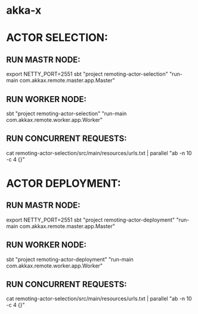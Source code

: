 akka-x
======

ACTOR SELECTION:
===============

RUN MASTR NODE:
--------------

export NETTY_PORT=2551
sbt "project remoting-actor-selection" "run-main com.akkax.remote.master.app.Master"


RUN WORKER NODE:
---------------

sbt "project remoting-actor-selection" "run-main com.akkax.remote.worker.app.Worker"


RUN CONCURRENT REQUESTS:
-----------------------

cat remoting-actor-selection/src/main/resources/urls.txt | parallel "ab -n 10 -c 4 {}"


ACTOR DEPLOYMENT:
================

RUN MASTR NODE:
--------------

export NETTY_PORT=2551
sbt "project remoting-actor-deployment" "run-main com.akkax.remote.master.app.Master"

RUN WORKER NODE:
---------------

sbt "project remoting-actor-deployment" "run-main com.akkax.remote.worker.app.Worker"

RUN CONCURRENT REQUESTS:
-----------------------


cat remoting-actor-selection/src/main/resources/urls.txt | parallel "ab -n 10 -c 4 {}"

